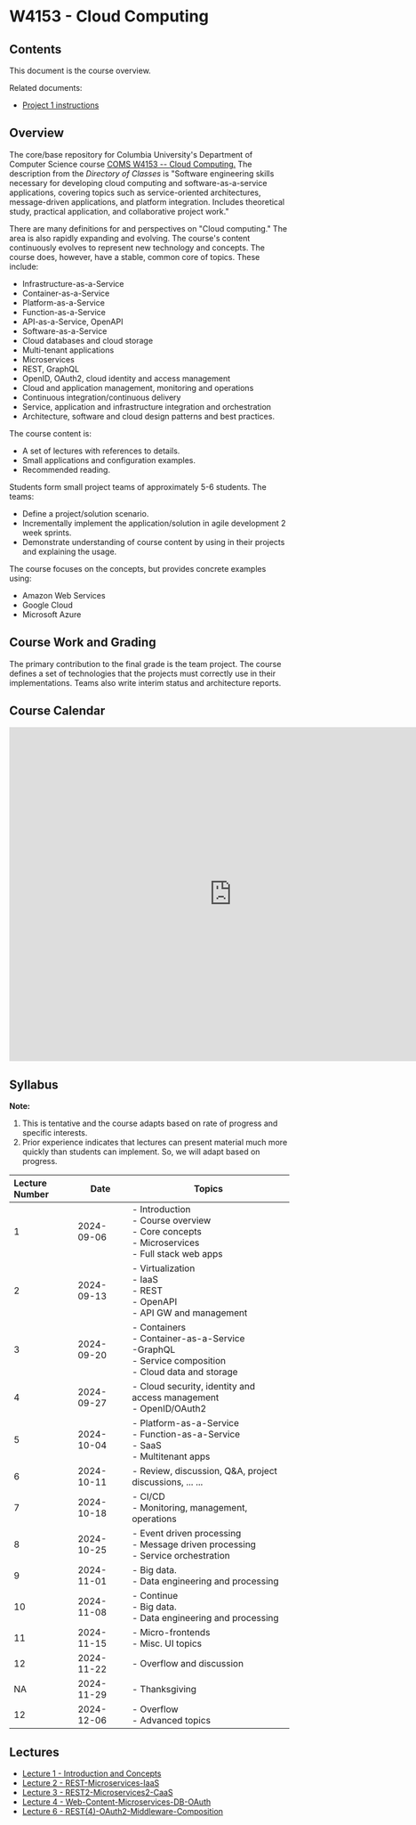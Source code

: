 # W4153 - Cloud Computing

## Contents

This document is the course overview.

Related documents:
- [Project 1 instructions](P1/README.md)

## Overview

The core/base repository for Columbia University's Department of Computer Science
course [COMS W4153 -- Cloud Computing.](https://wwwapp.cc.columbia.edu/cu/bulletin/uwb/subj/COMS/W4153-20243-001/)
The description from the _Directory of Classes_ is "Software engineering skills necessary for
developing cloud computing and software-as-a-service applications, covering topics such as
service-oriented architectures, message-driven applications, and platform integration. Includes
theoretical study, practical application, and collaborative project work."

There are many definitions for and perspectives on "Cloud computing." The area is also rapidly expanding and
evolving. The course's content continuously evolves to represent new technology and concepts. The course does,
however, have a stable, common core of topics. These include:
- Infrastructure-as-a-Service
- Container-as-a-Service
- Platform-as-a-Service
- Function-as-a-Service
- API-as-a-Service, OpenAPI
- Software-as-a-Service
- Cloud databases and cloud storage
- Multi-tenant applications
- Microservices
- REST, GraphQL
- OpenID, OAuth2, cloud identity and access management
- Cloud and application management, monitoring and operations
- Continuous integration/continuous delivery
- Service, application and infrastructure integration and orchestration
- Architecture, software and cloud design patterns and best practices.

The course content is:
- A set of lectures with references to details.
- Small applications and configuration examples.
- Recommended reading.

Students form small project teams of approximately 5-6 students. The teams:
- Define a project/solution scenario.
- Incrementally implement the application/solution in agile development 2 week sprints.
- Demonstrate understanding of course content by using in their projects and explaining the usage.

The course focuses on the concepts, but provides concrete examples using:
- Amazon Web Services
- Google Cloud
- Microsoft Azure

## Course Work and Grading

The primary contribution to the final grade is the team project. The course defines a set of technologies
that the projects must correctly use in their implementations. Teams also write interim status and architecture
reports.

## Course Calendar

<iframe src="https://calendar.google.com/calendar/embed?src=c_20e9e0f50614367e628dd2152506a45acbdaf8d9ff22207ef9c1c3807f11ace5%40group.calendar.google.com&ctz=America%2FNew_York" style="border: 0" width="800" height="600" frameborder="0" scrolling="no"></iframe>

## Syllabus

__Note:__
1. This is tentative and the course adapts based on rate of progress and specific interests.
2. Prior experience indicates that lectures can present material much more quickly than students can implement.
So, we will adapt based on progress.

| Lecture Number | Date       | Topics                                                                                                         |
|:---------------|------------|----------------------------------------------------------------------------------------------------------------|
| 1              | 2024-09-06 | - Introduction<br> - Course overview<br> - Core concepts<br> - Microservices<br> - Full stack web apps         |
| 2              | 2024-09-13 | - Virtualization<br> - IaaS<br> - REST<br> - OpenAPI<br> - API GW and management                               |
| 3              | 2024-09-20 | - Containers<br> - Container-as-a-Service<br> -GraphQL <br> - Service composition<br> - Cloud data and storage |
| 4              | 2024-09-27 | - Cloud security, identity and access management<br> - OpenID/OAuth2                                           |
| 5              | 2024-10-04 | - Platform-as-a-Service<br> - Function-as-a-Service<br> - SaaS<br> - Multitenant apps                          |
| 6              | 2024-10-11 | - Review, discussion, Q&A, project discussions, ... ...                                                        |
| 7              | 2024-10-18 | - CI/CD<br> - Monitoring, management, operations<br>                                                           |
| 8              | 2024-10-25 | - Event driven processing<br> - Message driven processing<br> - Service orchestration                          |
| 9              | 2024-11-01 | - Big data.<br> - Data engineering and processing                                                              |
| 10             | 2024-11-08 | - Continue<br> - Big data.<br> - Data engineering and processing                                               |
| 11             | 2024-11-15 | - Micro-frontends<br> - Misc. UI topics                                                                        |
| 12             | 2024-11-22 | - Overflow and discussion                                                                                      |
| NA             | 2024-11-29 | - Thanksgiving                                                                                                 |
| 12             | 2024-12-06 | - Overflow<br> - Advanced topics                                                                               |


## Lectures

- [Lecture 1 - Introduction and Concepts](https://github.com/donald-f-ferguson/W4153-Cloud-Computing-Base/blob/dad4dc930692d6dfdc60ae34fa8dd8e2c942d7a9/Lectures/W4153-2024F-1-Introduction-Concepts/W4153-2024F-1-Introduction-Concepts-V5.pdf)
- [Lecture 2 - REST-Microservices-IaaS](https://github.com/donald-f-ferguson/W4153-Cloud-Computing-Base/blob/68f2bd11e4b1eaa26b3d5b46cb7359e0ba3b1ea7/Lectures/W4153-2024F-2-REST-Microservices-IaaS/W4153-2024F-2-REST-Microservices-IaaS-V2.pdf)
- [Lecture 3 - REST2-Microservices2-CaaS](https://github.com/donald-f-ferguson/W4153-Cloud-Computing-Base/blob/main/Lectures/W4153-2024F-3-REST2-Microservices2-CaaS_WebContent-DB/W4153-2024F-3-REST2-Microservices2-CaaS-web_content-DB.pdf)
- [Lecture 4 - Web-Content-Microservices-DB-OAuth](https://github.com/donald-f-ferguson/W4153-Cloud-Computing-Base/blob/main/Lectures/W4153-2024F-REST(3)-Microservices-WebContent/W4153-2024F-4-Web-Content-Microservices-DB-OAuth2.pdf)
- [Lecture 6 - REST(4)-OAuth2-Middleware-Composition](https://github.com/donald-f-ferguson/W4153-Cloud-Computing-Base/blob/main/Lectures/W4153-2024F-6-REST(4)-OAuth2-Middleware-Composition/W4153-2024F-6-REST(4)-OAuth2-Middleware-Composition.pdf)